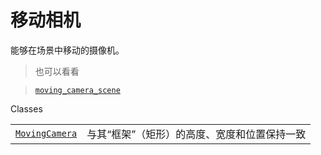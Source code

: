 # 移动相机

能够在场景中移动的摄像机。

> 也可以看看

> [`moving_camera_scene`]()

Classes

|||
|-|-|
[`MovingCamera`]()|与其“框架”（矩形）的高度、宽度和位置保持一致

